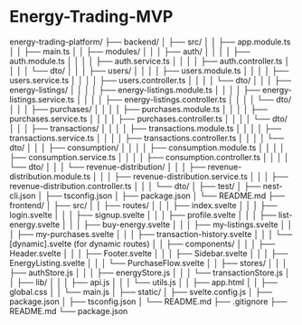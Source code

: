 # Energy-Trading-MVP

energy-trading-platform/
├── backend/
│   ├── src/
│   │   ├── app.module.ts
│   │   ├── main.ts
│   │   ├── modules/
│   │   │   ├── auth/
│   │   │   │   ├── auth.module.ts
│   │   │   │   ├── auth.service.ts
│   │   │   │   ├── auth.controller.ts
│   │   │   │   └── dto/
│   │   │   ├── users/
│   │   │   │   ├── users.module.ts
│   │   │   │   ├── users.service.ts
│   │   │   │   ├── users.controller.ts
│   │   │   │   └── dto/
│   │   │   ├── energy-listings/
│   │   │   │   ├── energy-listings.module.ts
│   │   │   │   ├── energy-listings.service.ts
│   │   │   │   ├── energy-listings.controller.ts
│   │   │   │   └── dto/
│   │   │   ├── purchases/
│   │   │   │   ├── purchases.module.ts
│   │   │   │   ├── purchases.service.ts
│   │   │   │   ├── purchases.controller.ts
│   │   │   │   └── dto/
│   │   │   ├── transactions/
│   │   │   │   ├── transactions.module.ts
│   │   │   │   ├── transactions.service.ts
│   │   │   │   ├── transactions.controller.ts
│   │   │   │   └── dto/
│   │   │   ├── consumption/
│   │   │   │   ├── consumption.module.ts
│   │   │   │   ├── consumption.service.ts
│   │   │   │   ├── consumption.controller.ts
│   │   │   │   └── dto/
│   │   │   └── revenue-distribution/
│   │   │       ├── revenue-distribution.module.ts
│   │   │       ├── revenue-distribution.service.ts
│   │   │       ├── revenue-distribution.controller.ts
│   │   │       └── dto/
│   ├── test/
│   ├── nest-cli.json
│   ├── tsconfig.json
│   ├── package.json
│   └── README.md
├── frontend/
│   ├── src/
│   │   ├── routes/
│   │   │   ├── index.svelte
│   │   │   ├── login.svelte
│   │   │   ├── signup.svelte
│   │   │   ├── profile.svelte
│   │   │   ├── list-energy.svelte
│   │   │   ├── buy-energy.svelte
│   │   │   ├── my-listings.svelte
│   │   │   ├── my-purchases.svelte
│   │   │   ├── transaction-history.svelte
│   │   │   └── [dynamic].svelte (for dynamic routes)
│   │   ├── components/
│   │   │   ├── Header.svelte
│   │   │   ├── Footer.svelte
│   │   │   ├── Sidebar.svelte
│   │   │   ├── EnergyListing.svelte
│   │   │   └── PurchaseFlow.svelte
│   │   ├── stores/
│   │   │   ├── authStore.js
│   │   │   ├── energyStore.js
│   │   │   └── transactionStore.js
│   │   ├── lib/
│   │   │   ├── api.js
│   │   │   └── utils.js
│   │   ├── app.html
│   │   ├── global.css
│   │   └── main.js
│   ├── static/
│   ├── svelte.config.js
│   ├── package.json
│   ├── tsconfig.json
│   └── README.md
├── .gitignore
├── README.md
└── package.json
